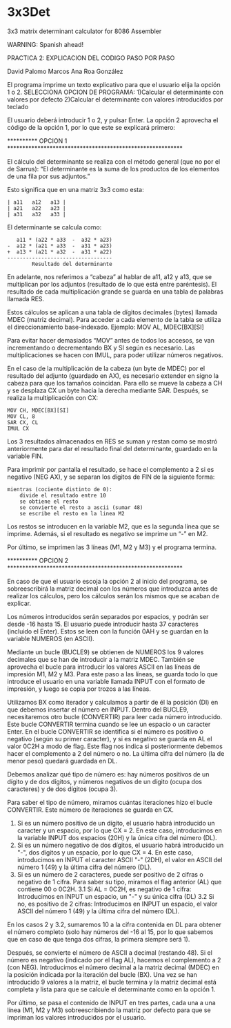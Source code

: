 # 3x3Det
3x3 matrix determinant calculator for 8086 Assembler

WARNING: Spanish ahead!

﻿PRACTICA 2: EXPLICACION DEL CODIGO PASO POR PASO

David Palomo Marcos
Ana Roa González


El programa imprime un texto explicativo para que el usuario elija la opción 1 o 2.
	SELECCIONA OPCION DE PROGRAMA:
	1)Calcular el determinante con valores por defecto
	2)Calcular el determinante con valores introducidos por teclado

El usuario deberá introducir 1 o 2, y pulsar Enter. La opción 2 aprovecha el código de la opción 1, por lo que este se explicará primero:



********** OPCION 1 **********************************************************

El cálculo del determinante se realiza con el método general (que no por el de Sarrus):
“El determinante es la suma de los productos de los elementos de una fila por sus adjuntos.”

Esto significa que en una matriz 3x3 como esta:

	| a11   a12   a13 |
	| a21   a22   a23 |
	| a31   a32   a33 |

El determinante se calcula como:

	   a11 * (a22 * a33  -  a32 * a23)
	-  a12 * (a21 * a33  -  a31 * a23)
	+  a13 * (a21 * a32  -  a31 * a22)
	----------------------------------
		    Resultado del determinante

En adelante, nos referimos a “cabeza” al hablar de a11, a12 y a13, que se multiplican por los adjuntos (resultado de lo que está entre paréntesis).
El resultado de cada multiplicación grande se guarda en una tabla de palabras llamada RES.

Estos cálculos se aplican a una tabla de dígitos decimales (bytes) llamada MDEC (matriz decimal).
Para acceder a cada elemento de la tabla se utiliza el direccionamiento base-indexado. Ejemplo: MOV AL, MDEC[BX][SI]

Para evitar hacer demasiados “MOV” antes de todos los accesos, se van incrementando o decrementando BX y SI según es necesario.
Las multiplicaciones se hacen con IMUL, para poder utilizar números negativos.

En el caso de la multiplicación de la cabeza (un byte de MDEC) por el resultado del adjunto (guardado en AX), es necesario extender en signo la cabeza para que los tamaños coincidan.
Para ello se mueve la cabeza a CH y se desplaza CX un byte hacia la derecha mediante SAR. Después, se realiza la multiplicación con CX:

	MOV CH, MDEC[BX][SI]
	MOV CL, 8
	SAR CX, CL
	IMUL CX

Los 3 resultados almacenados en RES se suman y restan como se mostró anteriormente para dar el resultado final del determinante, guardado en la variable FIN.

Para imprimir por pantalla el resultado, se hace el complemento a 2 si es negativo (NEG AX), y se separan los dígitos de FIN de la siguiente forma:

	mientras (cociente distinto de 0):
		divide el resultado entre 10
		se obtiene el resto
		se convierte el resto a ascii (sumar 48)
		se escribe el resto en la linea M2

Los restos se introducen en la variable M2, que es la segunda línea que se imprime. Además, si el resultado es negativo se imprime un “-” en M2.

Por último, se imprimen las 3 líneas (M1, M2 y M3) y el programa termina.



********** OPCION 2 **********************************************************

En caso de que el usuario escoja la opción 2 al inicio del programa, se sobreescribirá la matriz decimal con los números que introduzca antes de realizar los cálculos, pero los cálculos serán los mismos que se acaban de explicar.

Los números introducidos serán separados por espacios, y podrán ser desde -16 hasta 15. El usuario puede introducir hasta 37 caracteres (incluido el Enter). Estos se leen con la función 0AH y se guardan en la variable NUMEROS (en ASCII).

Mediante un bucle (BUCLE9) se obtienen de NUMEROS los 9 valores decimales que se han de introducir a la matriz MDEC. También se aprovecha el bucle para introducir los valores ASCII en las líneas de impresión M1, M2 y M3. Para este paso a las líneas, se guarda todo lo que introduce el usuario en una variable llamada INPUT con el formato de impresión, y luego se copia por trozos a las líneas.

Utilizamos BX como iterador y calculamos a partir de él la posición (DI) en que debemos insertar el número en INPUT.
Dentro del BUCLE9, necesitaremos otro bucle (CONVERTIR) para leer cada número introducido. Este bucle CONVERTIR termina cuando se lee un espacio o un caracter Enter.
En el bucle CONVERTIR se identifica si el número es positivo o negativo (según su primer caracter), y si es negativo se guarda en AL el valor 0C2H a modo de flag. Este flag nos indica si posteriormente debemos hacer el complemento a 2 del número o no. La última cifra del número (la de menor peso) quedará guardada en DL.

Debemos analizar qué tipo de número es: hay números positivos de un dígito y de dos dígitos, y números negativos de un dígito (ocupa dos caracteres) y de dos dígitos (ocupa 3).

Para saber el tipo de número, miramos cuántas iteraciones hizo el bucle CONVERTIR. Este número de iteraciones se guarda en CX.

1. Si es un número positivo de un dígito, el usuario habrá introducido un caracter y un espacio, por lo que CX = 2. En este caso, introducimos en la variable INPUT dos espacios (20H) y la única cifra del número (DL).
2. Si es un número negativo de dos dígitos, el usuario habrá introducido un "-", dos dígitos y un espacio, por lo que CX = 4. En este caso, introducimos en INPUT el caracter ASCII "-" (2DH), el valor en ASCII del número 1 (49) y la última cifra del número (DL).
3. Si es un número de 2 caracteres, puede ser positivo de 2 cifras o negativo de 1 cifra. Para saber su tipo, miramos el flag anterior (AL) que contiene 00 o 0C2H.
	3.1 Si AL = 0C2H, es negativo de 1 cifra: Introducimos en INPUT un espacio, un "-" y su única cifra (DL)
	3.2 Si no, es positivo de 2 cifras: Introducimos en INPUT un espacio, el valor ASCII del número 1 (49) y la última cifra del número (DL).

En los casos 2 y 3.2, sumaremos 10 a la cifra contenida en DL para obtener el número completo (solo hay números del -16 al 15, por lo que sabemos que en caso de que tenga dos cifras, la primera siempre será 1).

Después, se convierte el número de ASCII a decimal (restando 48). Si el número es negativo (indicado por el flag AL), hacemos el complemento a 2 (con NEG).
Introducimos el número decimal a la matriz decimal (MDEC) en la posición indicada por la iteración del bucle (BX). Una vez se han introducido 9 valores a la matriz, el bucle termina y la matriz decimal está completa y lista para que se calcule el determinante como en la opción 1.

Por último, se pasa el contenido de INPUT en tres partes, cada una a una línea (M1, M2 y M3) sobreescribiendo la matriz por defecto para que se impriman los valores introducidos por el usuario.
